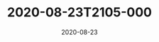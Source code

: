 ---
date: 2020-08-23
title: 2020-08-23T2105-000
hero: 2020/2020-08-23T2105-000.jpeg

# briefly describe the image…
alt: ''

# insert the closed caption text after the three-dash break…
# (include line-breaks, punctuation, and capitalization)
---